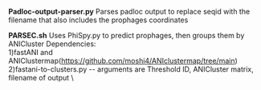 **Padloc-output-parser.py** Parses padloc output to replace seqid with the filename that also includes the prophages coordinates

**PARSEC.sh** Uses PhiSpy.py to predict prophages, then groups them by ANICluster
Dependencies: \
1)fastANI and ANIClustermap(https://github.com/moshi4/ANIclustermap/tree/main) \
2)fastani-to-clusters.py -- arguments are Threshold ID, ANICluster matrix, filename of output \
